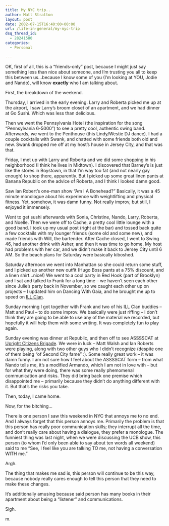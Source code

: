 ```yaml
---
title: My NYC trip..
author: Matt Stratton
layout: post
date: 2002-07-15T16:40:00+00:00
url: /life-in-general/my-nyc-trip
dsq_thread_id:
  - 28241580
categories:
  - Personal

---
```

OK, first of all, this is a &#8220;friends-only&#8221; post, because I might just say something less than nice about someone, and I&#8217;m trusting you all to keep this between us&#8230;because I know some of you (I&#8217;m looking at YOU, Jodie and Nando), will know **exactly** who I am talking about.

First, the breakdown of the weekend.

Thursday, I arrived in the early evening. Larry and Roberta picked me up at the airport, I saw Larry&#8217;s broom closet of an apartment, and we had dinner at Go Sushi. Which was less than delicious.

Then we went the Pennsylvania Hotel (the inspiration for the song &#8220;Pennsylvania 6-5000&#8221;) to see a pretty cool, authentic swing band. Afterwards, we went to the Penthouse (this Lindy/Westie DJ dance). I had a couple cocktails with Swank, and chatted with some friends both old and new. Swank dropped me off at my host&#8217;s house in Jersey City, and that was that.

Friday, I met up with Larry and Roberta and we did some shopping in his neighborhood (I think he lives in Midtown). I discovered that Barney&#8217;s is just like the stores in Boystown, in that I&#8217;m way too fat (and not nearly gay enough) to shop there, apparently. But I picked up some great linen pants at Banana Republic on the advice of Roberta, and I think I looked damn good.

Saw Ian Robert&#8217;s one-man show &#8220;Am I A Bonehead?&#8221; Basically, it was a 45 minute monologue about his experience with weightlifting and physical fitness. Yet, somehow, it was damn funny. Not really improv, but still, I enjoyed it immensely.

Went to get sushi afterwards with Sonia, Christine, Nando, Larry, Roberta, and Noelle. Then we were off to Cache, a pretty cool little lounge with a good band. I took up my usual post (right at the bar) and tossed back quite a few cocktails with my lounger friends (some old and some new), and made friends with Will, the bartender. After Cache closed, I went to Swing 46, had another drink with Asher, and then it was time to go home. My host had problems with her car, and we didn&#8217;t make it back to Jersey City until 6 AM. So the beach plans for Saturday were basically kiboshed.

Saturday afternoon we went into Manhattan so she could return some stuff, and I picked up another new outfit (Hugo Boss pants at a 75% discount, and a linen shirt&#8230;nice!) We went to a cool party in Red Hook (part of Brooklyn) and I sat and talked to Frank for a long time &#8211; we haven&#8217;t seen each other since Julie&#8217;s party back in November, so we caught each other up on projects &#8211; I updated him on Dancing With Gaia, and he brought me up to speed on [ILL Clan][1].

Sunday morning I got together with Frank and two of his ILL Clan buddies &#8211; Matt and Paul &#8211; to do some improv. We basically were just riffing &#8211; I don&#8217;t think they are going to be able to use any of the material we recorded, but hopefully it will help them with some writing. It was completely fun to play again.

Sunday evening was dinner at Republic, and then off to see ASSSSCAT at [Upright Citizens Brigade][2]. We were in luck &#8211; Matt Walsh and Ian Roberts were playing, along with two other guys who I didn&#8217;t recognize (despite one of them being &#8220;of Second City fame&#8221; :). Some really great work &#8211; it was damn funny. I am not sure how I feel about the ASSSSCAT form &#8211; from what Nando tells me, it&#8217;s a modified Armando, which I am not in love with &#8211; but for what they were doing, there was some really phemomenal communication and risks. They did bring back one premise which disappointed me &#8211; primarily because they didn&#8217;t do anything different with it. But that&#8217;s the risks you take.

Then, today, I came home.

Now, for the bitching&#8230;

There is one person I saw this weekend in NYC that annoys me to no end. And I always forget that this person annoys me. Primarily the problem is that this person has really poor communication skills; they interrupt all the time, and don&#8217;t really care about having a dialogue, they prefer a monologue. The funniest thing was last night, when we were discussing the UCB show, this person (to whom I&#8217;d only been able to say about ten words all weekend) said to me &#8220;See, I feel like you are talking TO me, not having a conversation WITH me.&#8221;

Argh.

The thing that makes me sad is, this person will continue to be this way, because nobody really cares enough to tell this person that they need to make these changes.

It&#8217;s additionally amusing because said person has many books in their apartment about being a &#8220;listener&#8221; and communications.

Sigh.

m.

 [1]: http://www.illclan.com/
 [2]: http://www.ucbtheater.com